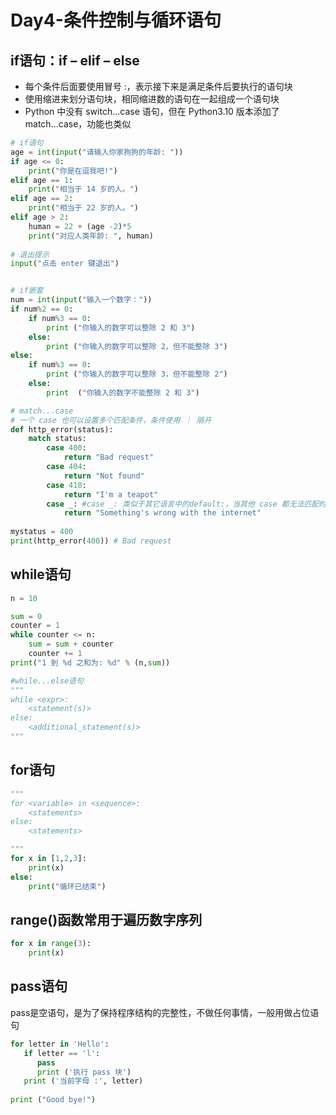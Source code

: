 # Day4-条件控制与循环语句

## if语句：if – elif – else
* 每个条件后面要使用冒号 :，表示接下来是满足条件后要执行的语句块
* 使用缩进来划分语句块，相同缩进数的语句在一起组成一个语句块
* Python 中没有 switch...case 语句，但在 Python3.10 版本添加了 match...case，功能也类似

``` py
# if语句
age = int(input("请输入你家狗狗的年龄: "))
if age <= 0:
    print("你是在逗我吧!")
elif age == 1:
    print("相当于 14 岁的人。")
elif age == 2:
    print("相当于 22 岁的人。")
elif age > 2:
    human = 22 + (age -2)*5
    print("对应人类年龄: ", human)
 
# 退出提示
input("点击 enter 键退出")


# if嵌套
num = int(input("输入一个数字："))
if num%2 == 0:
    if num%3 == 0:
        print ("你输入的数字可以整除 2 和 3")
    else:
        print ("你输入的数字可以整除 2，但不能整除 3")
else:
    if num%3 == 0:
        print ("你输入的数字可以整除 3，但不能整除 2")
    else:
        print  ("你输入的数字不能整除 2 和 3")

# match...case
# 一个 case 也可以设置多个匹配条件，条件使用 ｜ 隔开
def http_error(status):
    match status:
        case 400:
            return "Bad request"
        case 404:
            return "Not found"
        case 418:
            return "I'm a teapot"
        case _: #case _: 类似于其它语言中的default:，当其他 case 都无法匹配时，匹配这条，保证永远会匹配成功
            return "Something's wrong with the internet"
        
mystatus = 400 
print(http_error(400)) # Bad request
```

## while语句

``` py
n = 10

sum = 0
counter = 1
while counter <= n:
    sum = sum + counter
    counter += 1
print("1 到 %d 之和为: %d" % (n,sum))

#while...else语句
"""
while <expr>:
    <statement(s)>
else:
    <additional_statement(s)>
"""
```

## for语句

``` py
"""
for <variable> in <sequence>:
    <statements>
else:
    <statements>

"""
for x in [1,2,3]:
    print(x)
else:
    print("循环已结束")
```

## range()函数常用于遍历数字序列

``` py
for x in range(3):
    print(x)
```

## pass语句
pass是空语句，是为了保持程序结构的完整性，不做任何事情，一般用做占位语句

``` py
for letter in 'Hello': 
   if letter == 'l':
      pass
      print ('执行 pass 块')
   print ('当前字母 :', letter)
 
print ("Good bye!")
```

